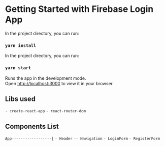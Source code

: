 # Getting Started with Firebase Login App

In the project directory, you can run:

### `yarn install`

In the project directory, you can run:

### `yarn start`

Runs the app in the development mode.\
Open [http://localhost:3000](http://localhost:3000) to view it in your browser.

## Libs used

`- create-react-app`
`- react-router-dom`

## Components List

`App------------------|`
`- Header`
`-- Navigation`
`- LoginForm`
`- RegisterForm`
